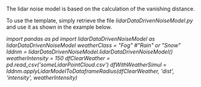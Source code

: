 The lidar noise model is based on the calculation of the vanishing distance.  


To use the template, simply retrieve the file *lidarDataDrivenNoiseModel.py*  and use it as shown in the example below. 

*import pandas as pd
import lidarDataDrivenNoiseModel as lidarDataDrivenNoiseModel
weatherClass = "Fog" #"Rain" or "Snow"
lddnm = lidarDataDrivenNoiseModel.lidarDataDrivenNoiseModel()
weatherIntensity = 150
dfClearWeather = pd.read_csv('someLidarPointCloud.csv')
dfWithWeatherSimul = lddnm.applyLidarModelToDataframeRadius(dfClearWeather, 'dist', 'intensity', weatherIntensity)*